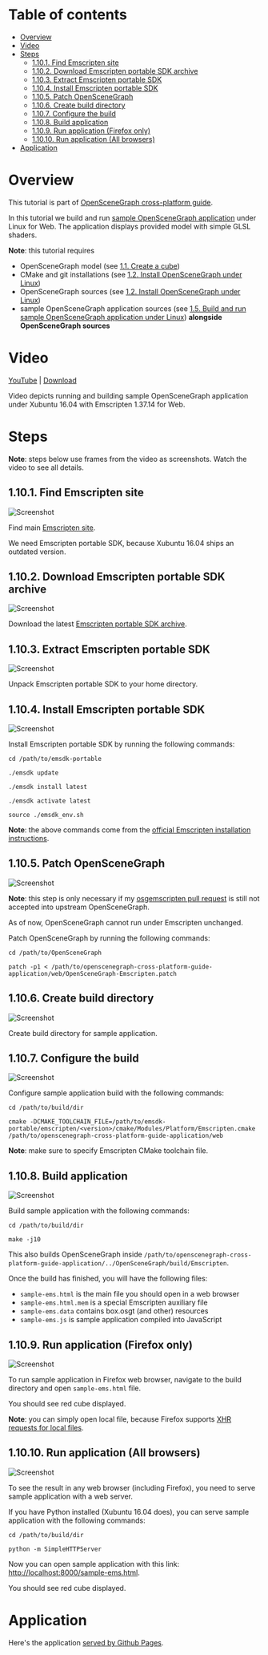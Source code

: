 Table of contents
=================

* [Overview](#overview)
* [Video](#video)
* [Steps](#steps)
  * [1.10.1. Find Emscripten site](#step-find-emscripten)
  * [1.10.2. Download Emscripten portable SDK archive](#step-dl-emscripten)
  * [1.10.3. Extract Emscripten portable SDK](#step-extract-emscripten)
  * [1.10.4. Install Emscripten portable SDK](#step-install-emscripten)
  * [1.10.5. Patch OpenSceneGraph](#step-patch)
  * [1.10.6. Create build directory](#step-build-dir)
  * [1.10.7. Configure the build](#step-cfg)
  * [1.10.8. Build application](#step-build)
  * [1.10.9. Run application (Firefox only)](#step-run-ff)
  * [1.10.10. Run application (All browsers)](#step-run)
* [Application](#app)

<a name="overview"/>

Overview
========

This tutorial is part of [OpenSceneGraph cross-platform guide](http://github.com/OGStudio/openscenegraph-cross-platform-guide).

In this tutorial we build and run
[sample OpenSceneGraph application](http://github.com/OGStudio/openscenegraph-cross-platform-guide-application)
under Linux for Web. The application displays provided model with simple GLSL shaders.

**Note**: this tutorial requires
* OpenSceneGraph model (see [1.1. Create a cube](../1.1.CreateCube))
* CMake and git installations (see [1.2. Install OpenSceneGraph under Linux](../1.2.InstallUnderLinux))
* OpenSceneGraph sources (see [1.2. Install OpenSceneGraph under Linux](../1.2.InstallUnderLinux))
* sample OpenSceneGraph application sources (see [1.5. Build and run sample OpenSceneGraph application under Linux](../1.5.SampleUnderLinux)) **alongside OpenSceneGraph sources**

<a name="video"/>

Video
=====

[YouTube](https://youtu.be/ci2qZjnPEts) | [Download](readme/video.mp4)

Video depicts running and building sample OpenSceneGraph application
under Xubuntu 16.04 with Emscripten 1.37.14 for Web.

<a name="steps"/>

Steps
=====

**Note**: steps below use frames from the video as screenshots.
Watch the video to see all details.

<a name="step-find-emscripten"/>

1.10.1. Find Emscripten site
----------------------------

  ![Screenshot](readme/f030.png)

  Find main [Emscripten site](http://emscripten.org).
  
  We need Emscripten portable SDK, because Xubuntu 16.04
  ships an outdated version.

<a name="step-dl-emscripten"/>

1.10.2. Download Emscripten portable SDK archive
------------------------------------------------

  ![Screenshot](readme/f049.png)

  Download the latest
  [Emscripten portable SDK archive](http://kripken.github.io/emscripten-site/docs/getting_started/downloads.html).

<a name="step-extract-emscripten"/>

1.10.3. Extract Emscripten portable SDK
---------------------------------------

  ![Screenshot](readme/f076.png)

  Unpack Emscripten portable SDK to your home directory.

<a name="step-install-emscripten"/>

1.10.4. Install Emscripten portable SDK
---------------------------------------

  ![Screenshot](readme/f100.png)

  Install Emscripten portable SDK by running the following commands:

  `cd /path/to/emsdk-portable`

  `./emsdk update`

  `./emsdk install latest`

  `./emsdk activate latest`

  `source ./emsdk_env.sh`

  **Note**: the above commands come from the
  [official Emscripten installation instructions](http://kripken.github.io/emscripten-site/docs/getting_started/downloads.html).

<a name="step-patch"/>

1.10.5. Patch OpenSceneGraph
----------------------------

  ![Screenshot](readme/f190.png)

  **Note**: this step is only necessary if my
  [osgemscripten pull request](https://github.com/openscenegraph/OpenSceneGraph/pull/267)
  is still not accepted into upstream OpenSceneGraph.

  As of now, OpenSceneGraph cannot run under Emscripten unchanged.

  Patch OpenSceneGraph by running the following commands:

  `cd /path/to/OpenSceneGraph`

  `patch -p1 < /path/to/openscenegraph-cross-platform-guide-application/web/OpenSceneGraph-Emscripten.patch`

<a name="step-build-dir"/>

1.10.6. Create build directory
------------------------------

  ![Screenshot](readme/f207.png)

  Create build directory for sample application.

<a name="step-cfg"/>

1.10.7. Configure the build
---------------------------

  ![Screenshot](readme/f263.png)

  Configure sample application build with the following commands:
 
  `cd /path/to/build/dir`

  `cmake -DCMAKE_TOOLCHAIN_FILE=/path/to/emsdk-portable/emscripten/<version>/cmake/Modules/Platform/Emscripten.cmake /path/to/openscenegraph-cross-platform-guide-application/web`

  **Note**: make sure to specify Emscripten CMake toolchain file.

<a name="step-build"/>

1.10.8. Build application
-------------------------

  ![Screenshot](readme/f298.png)

  Build sample application with the following commands:

  `cd /path/to/build/dir`

  `make -j10`

  This also builds OpenSceneGraph inside
  `/path/to/openscenegraph-cross-platform-guide-application/../OpenSceneGraph/build/Emscripten`.

  Once the build has finished, you will have the following files:
  * `sample-ems.html` is the main file you should open in a web browser
  * `sample-ems.html.mem` is a special Emscripten auxiliary file
  * `sample-ems.data` contains box.osgt (and other) resources
  * `sample-ems.js` is sample application compiled into JavaScript

<a name="step-run-ff"/>

1.10.9. Run application (Firefox only)
--------------------------------------

  ![Screenshot](readme/f338.png)

  To run sample application in Firefox web browser,
  navigate to the build directory and open `sample-ems.html` file.

  You should see red cube displayed.

  **Note**: you can simply open local file, because Firefox supports [XHR requests for local files](http://kripken.github.io/emscripten-site/docs/getting_started/Tutorial.html).

<a name="step-run"/>

1.10.10. Run application (All browsers)
--------------------------------------

  ![Screenshot](readme/f387.png)

  To see the result in any web browser (including Firefox), you need to serve sample
  application with a web server.

  If you have Python installed (Xubuntu 16.04 does), you can serve sample application
  with the following commands:

  `cd /path/to/build/dir`

  `python -m SimpleHTTPServer`

  Now you can open sample application with this link:
  [http://localhost:8000/sample-ems.html](http://localhost:8000/sample-ems.html).

  You should see red cube displayed.

<a name="app"/>

Application
===========
  
  Here's the application [served by Github Pages](https://ogstudio.github.io/openscenegraph-cross-platform-guide/).

